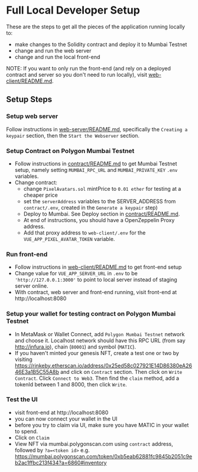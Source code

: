 # Full Local Developer Setup

These are the steps to get all the pieces of the application running locally to:

- make changes to the Solidity contract and deploy it to Mumbai Testnet
- change and run the web server
- change and run the local front-end

NOTE: If you want to only run the front-end (and rely on a deployed contract and server so you don't need to run locally), visit [web-client/README.md](./web-client/README.md).

## Setup Steps

### Setup web server

Follow instructions in [web-server/README.md](./web-server/README.md), specifically the `Creating a keypair` section, then the `Start the Webserver` section.

### Setup Contract on Polygon Mumbai Testnet

- Follow instructions in [contract/README.md](./contract/README.md) to get Mumbai Testnet setup, namely setting `MUMBAI_RPC_URL` and `MUMBAI_PRIVATE_KEY` `.env` variables.
- Change contract:
  - change `PixelAvatars.sol` mintPrice to `0.01 ether` for testing at a cheaper price
  - set the `serverAddress` variables to the SERVER_ADDRESS from `contract/.env`, created in the `Generate a keypair` step)
  - Deploy to Mumbai. See Deploy section in [contract/README.md](./contract/README.md).
  - At end of instructions, you should have a OpenZeppelin Proxy address.
  - Add that proxy address to `web-client/.env` for the `VUE_APP_PIXEL_AVATAR_TOKEN` variable.

### Run front-end

- Follow instructions in [web-client/README.md](./web-client/README.md) to get front-end setup
- Change value for `VUE_APP_SERVER_URL` in `.env` to be `'http://127.0.0.1:3000'` to point to local server instead of staging server online.
- With contract, web server and front-end running, visit front-end at http://localhost:8080

### Setup your wallet for testing contract on Polygon Mumbai Testnet

- In MetaMask or Wallet Connect, add `Polygon Mumbai Testnet` network and choose it. Localhost network should have this RPC URL (from say http://infura.io), chain (`80001`) and symbol (`MATIC`).
- If you haven't minted your genesis NFT, create a test one or two by visiting https://rinkeby.etherscan.io/address/0x25ed58c027921E14D86380eA2646E3a1B5C55A8b and click on `Contract` section. Then click on `Write Contract`. Click `Connect to Web3`. Then find the `claim` method, add a tokenId between 1 and 8000, then click `Write`.

### Test the UI

- visit front-end at http://localhost:8080
- you can now connect your wallet in the UI
- before you try to claim via UI, make sure you have MATIC in your wallet to spend.
- Click on `Claim`
- View NFT via mumbai.polygonscan.com using `contract` address, followed by `?a=<token id>` e.g. https://mumbai.polygonscan.com/token/0xb5eab62881fc9845b2051c9eb2ac1ffbc213f434?a=6860#inventory
